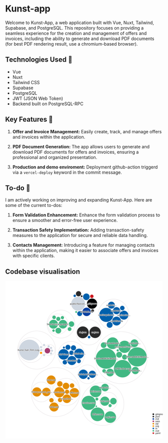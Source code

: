 # Kunst-app

Welcome to Kunst-App, a web application built with Vue, Nuxt, Tailwind, Supabase, and PostgreSQL. This repository focuses on providing a seamless experience for the creation and management of offers and invoices, including the ability to generate and download PDF documents (for best PDF rendering result, use a chromium-based browser).

## Technologies Used  🧪

-   Vue
-   Nuxt
-   Tailwind CSS
-   Supabase
-   PostgreSQL
-   JWT (JSON Web Token)
-   Backend built on PostgreSQL-RPC

## Key Features  🚀

1.  **Offer and Invoice Management:** Easily create, track, and manage offers and invoices within the application.
    
2.  **PDF Document Generation:** The app allows users to generate and download PDF documents for offers and invoices, ensuring a professional and organized presentation.

3.  **Production and demo enviroment:** Deployment github-action triggerd via a `vercel-deploy` keyword in the commit message. 
    

## To-do  🚧

I am actively working on improving and expanding Kunst-App. Here are some of the current to-dos:

1.  **Form Validation Enhancement:** Enhance the form validation process to ensure a smoother and error-free user experience.
    
2.  **Transaction Safety Implementation:** Adding transaction-safety measures to the application for secure and reliable data handling.
    
3.  **Contacts Management:** Introducing a feature for managing contacts within the application, making it easier to associate offers and invoices with specific clients.


## Codebase visualisation 

![Visualization of this repo](./diagram.svg)
